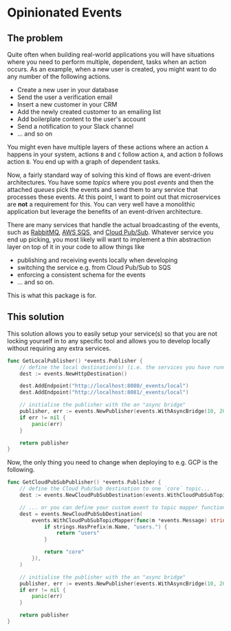 # Opinionated Events

## The problem

Quite often when building real-world applications you will have situations where you need to perform
multiple, dependent, tasks when an action occurs. As an example, when a new user is created, you
might want to do any number of the following actions.

- Create a new user in your database
- Send the user a verification email
- Insert a new customer in your CRM
- Add the newly created customer to an emailing list
- Add boilerplate content to the user's account
- Send a notification to your Slack channel
- ... and so on

You might even have multiple layers of these actions where an action `A` happens in your system,
actions `B` and `C` follow action `A`, and action `D` follows action `B`. You end up with a graph of
dependent tasks.

Now, a fairly standard way of solving this kind of flows are event-driven architectures. You have
some _topics_ where you post _events_ and then the attached _queues_ pick the events and send them
to any service that processes these events. At this point, I want to point out that microservices
are **not** a requirement for this. You can very well have a monolithic application but leverage the
benefits of an event-driven architecture.

There are many services that handle the actual broadcasting of the events, such as
[RabbitMQ](https://www.rabbitmq.com), [AWS SQS](https://aws.amazon.com/sqs/), and
[Cloud Pub/Sub](https://cloud.google.com/pubsub). Whatever service you end up picking, you most
likely will want to implement a thin abstraction layer on top of it in your code to allow things
like

- publishing and receiving events locally when developing
- switching the service e.g. from Cloud Pub/Sub to SQS
- enforcing a consistent schema for the events
- ... and so on.

This is what this package is for.

## This solution

This solution allows you to easily setup your service(s) so that you are not locking yourself in to
any specific tool and allows you to develop locally without requiring any extra services.

```go
func GetLocalPublisher() *events.Publisher {
	// define the local destination(s) (i.e. the services you have running locally)
	dest := events.NewHttpDestination()

	dest.AddEndpoint("http://localhost:8080/_events/local")
	dest.AddEndpoint("http://localhost:8081/_events/local")

	// initialise the publisher with the an "async bridge"
	publisher, err := events.NewPublisher(events.WithAsyncBridge(10, 200, dest))
	if err != nil {
		panic(err)
	}

	return publisher
}
```

Now, the only thing you need to change when deploying to e.g. GCP is the following.

```go
func GetCloudPubSubPublisher() *events.Publisher {
	// define the Cloud Pub/Sub destination to one `core` topic...
	dest := events.NewCloudPubSubDestination(events.WithCloudPubSubTopic("core"))

	// ... or you can define your custom event to topic mapper function
	dest = events.NewCloudPubSubDestination(
		events.WithCloudPubSubTopicMapper(func(m *events.Message) string {
			if strings.HasPrefix(m.Name, "users.") {
				return "users"
			}

			return "core"
		}),
	)

	// initialise the publisher with the an "async bridge"
	publisher, err := events.NewPublisher(events.WithAsyncBridge(10, 200, dest))
	if err != nil {
		panic(err)
	}

	return publisher
}
```
